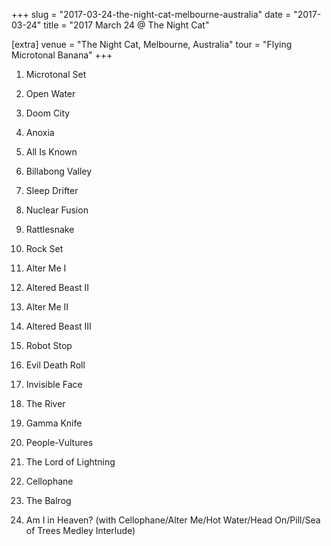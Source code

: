 +++
slug = "2017-03-24-the-night-cat-melbourne-australia"
date = "2017-03-24"
title = "2017 March 24 @ The Night Cat"

[extra]
venue = "The Night Cat, Melbourne, Australia"
tour = "Flying Microtonal Banana"
+++


 1. Microtonal Set
 2. Open Water

 3. Doom City

 4. Anoxia

 5. All Is Known

 6. Billabong Valley

 7. Sleep Drifter

 8. Nuclear Fusion

 9. Rattlesnake

10. Rock Set
11. Alter Me I

12. Altered Beast II

13. Alter Me II

14. Altered Beast III

15. Robot Stop

16. Evil Death Roll

17. Invisible Face

18. The River

19. Gamma Knife

20. People-Vultures

21. The Lord of Lightning

22. Cellophane

23. The Balrog

24. Am I in Heaven?
    (with Cellophane/Alter Me/Hot Water/Head On/Pill/Sea of Trees
    Medley Interlude)


